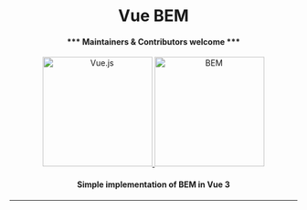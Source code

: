 <h1 align="center">Vue BEM</h1>

<h4 align="center">*** Maintainers & Contributors welcome ***</h4>

<p align="center">
  <a href="https://vuejs.org/">
    <img alt="Vue.js" src="https://user-images.githubusercontent.com/18534115/100093526-f2794b80-2e57-11eb-9b2a-e24202e2904b.png" height="192">
    <img alt="BEM" src="https://user-images.githubusercontent.com/18534115/100067249-512dcd80-2e36-11eb-8f12-84b0fc1abfa1.png" height="192">
  </a>
</p>

<h4 align="center">Simple implementation of BEM in Vue 3</h4>

---

